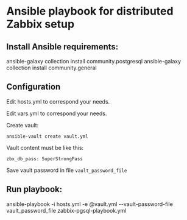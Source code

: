# Ansible playbook for distributed Zabbix setup



## Install Ansible requirements:

ansible-galaxy collection install community.postgresql
ansible-galaxy collection install community.general


## Configuration

Edit hosts.yml to correspond your needs.

Edit vars.yml to correspond your needs.

Create vault:

```
ansible-vault create vault.yml
```

Vault content must be like this:
```
zbx_db_pass: SuperStrongPass
```

Save vault password in file ```vault_password_file```

## Run playbook:

ansible-playbook -i hosts.yml -e @vault.yml --vault-password-file vault_password_file zabbix-pgsql-playbook.yml


